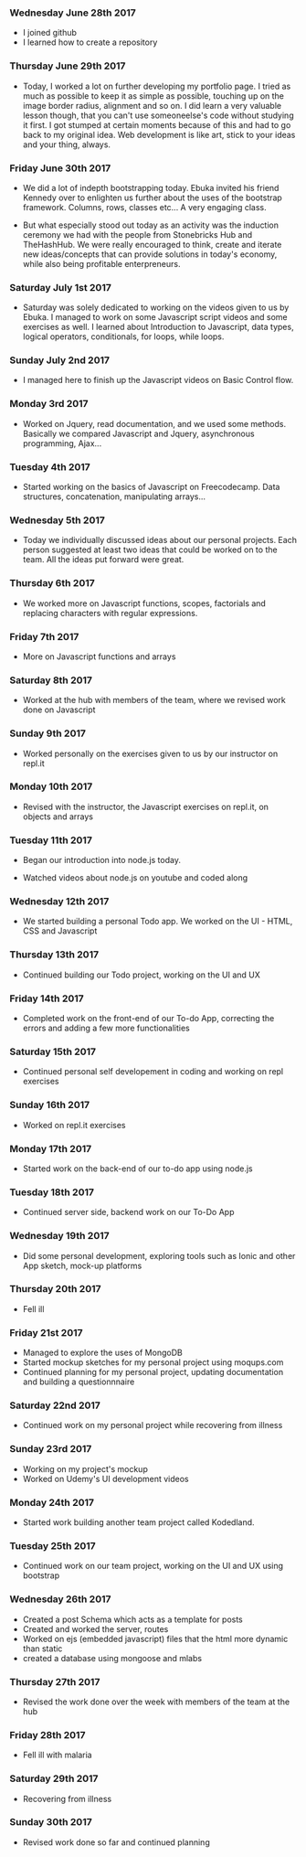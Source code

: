 ### Wednesday June 28th 2017

- I joined github
- I learned how to create a repository

### Thursday June 29th 2017

- Today, I worked a lot on further developing my portfolio page. I tried as much as possible to keep it as simple as possible, touching up on the image border radius, alignment and so on. I did learn a very valuable lesson though, that you can't use someoneelse's code without studying it first. I got stumped at certain moments because of this and had to go back to my original idea. Web development is like art, stick to your ideas and your thing, always.

### Friday June 30th 2017

- We did a lot of indepth bootstrapping today. Ebuka invited his friend Kennedy over to enlighten us further about the uses of the bootstrap framework. Columns, rows, classes etc... A very engaging class.

- But what especially stood out today as an activity was the induction ceremony we had with the people from Stonebricks Hub and TheHashHub. We were really encouraged to think, create and iterate new ideas/concepts that can provide solutions in today's economy, while also being profitable enterpreneurs. 

### Saturday July 1st 2017

- Saturday was solely dedicated to working on the videos given to us by Ebuka. I managed to work on some Javascript script videos and some exercises as well. I learned about Introduction to Javascript, data types, logical operators, conditionals, for loops, while loops.


### Sunday July 2nd 2017 

- I managed here to finish up the Javascript videos on Basic Control flow.


### Monday 3rd 2017

- Worked on Jquery, read documentation, and we used some methods. Basically we compared Javascript and Jquery, asynchronous programming, Ajax...

### Tuesday 4th 2017

- Started working on the basics of Javascript on Freecodecamp. Data structures, concatenation, manipulating arrays...

### Wednesday 5th 2017

- Today we individually discussed ideas about our personal projects. Each person suggested at least two ideas that could be worked on to the team. All the ideas put forward were great.

### Thursday 6th 2017

- We worked more on Javascript functions, scopes, factorials and replacing characters with regular expressions. 

### Friday 7th 2017
- More on Javascript functions and arrays

### Saturday 8th 2017
- Worked at the hub with members of the team, where we revised work done on Javascript

### Sunday 9th 2017
- Worked personally on the exercises given to us by our instructor on repl.it

### Monday 10th 2017
- Revised with the instructor, the Javascript exercises on repl.it, on objects and arrays

### Tuesday 11th 2017

- Began our introduction into node.js today. 

- Watched videos about node.js on youtube and coded along

### Wednesday 12th 2017

- We started building a personal Todo app. We worked on the UI - HTML, CSS and Javascript

### Thursday 13th 2017

- Continued building our Todo project, working on the UI and UX

### Friday 14th 2017

- Completed work on the front-end of our To-do App, correcting the errors and adding a few more functionalities 

### Saturday 15th 2017

- Continued personal self developement in coding and working on repl exercises

### Sunday 16th 2017

- Worked on repl.it exercises

### Monday 17th 2017

- Started work on the back-end of our to-do app using node.js

### Tuesday 18th 2017

- Continued server side, backend work on our To-Do App

### Wednesday 19th 2017

- Did some personal development, exploring tools such as Ionic and other App sketch, mock-up platforms

### Thursday 20th 2017

- Fell ill

### Friday 21st 2017

- Managed to explore the uses of MongoDB
- Started mockup sketches for my personal project using moqups.com
- Continued planning for my personal project, updating documentation and building a questionnnaire

### Saturday 22nd 2017

-  Continued work on my personal project while recovering from illness

### Sunday 23rd 2017

- Working on my project's mockup
- Worked on Udemy's UI development videos

### Monday 24th 2017

- Started work building another team project called Kodedland. 

### Tuesday 25th 2017

- Continued work on our team project, working on the UI and UX using bootstrap

### Wednesday 26th 2017

- Created a post Schema which acts as a template for posts
- Created and worked the server, routes
- Worked on ejs (embedded javascript) files that the html more dynamic than static
- created a database using mongoose and mlabs

### Thursday 27th 2017

- Revised the work done over the week with members of the team at the hub

### Friday 28th 2017

- Fell ill with malaria

### Saturday 29th 2017

- Recovering from illness

### Sunday 30th 2017

- Revised work done so far and continued planning 